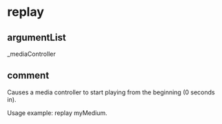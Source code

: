 # replay
## argumentList
_mediaController
## comment

Causes a media controller to start playing from the beginning (0 seconds in).

Usage example:
replay myMedium.
